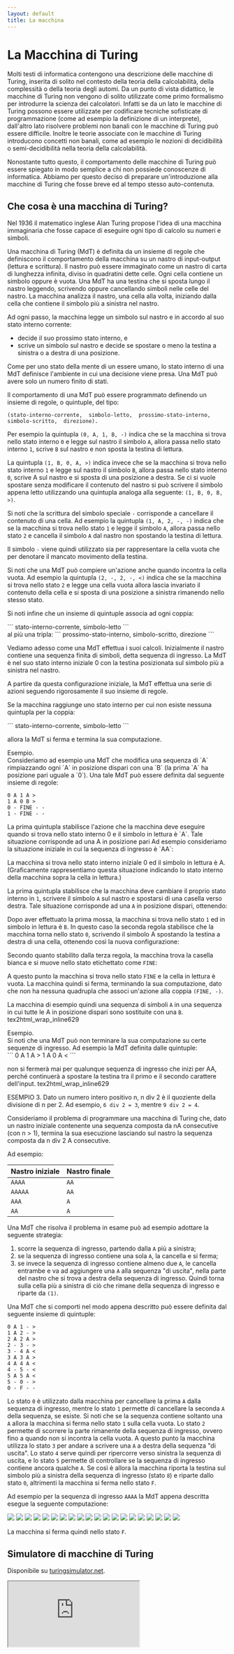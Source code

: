 ```yaml
---
layout: default
title: La macchina
---
```


<link
  rel="stylesheet"
  href="{{ site.baseurl }}/assets/css/pages/{{ page.name }}.css"
>
<script
  src="{{ site.baseurl }}/assets/js/machine.js">
</script>



# La Macchina di Turing

Molti testi di informatica contengono una descrizione delle macchine di Turing, inserita di solito nel contesto della teoria della calcolabilità, della complessità o della teoria degli automi. Da un punto di vista didattico, le macchine di Turing non vengono di solito utilizzate come primo formalismo per introdurre la scienza dei calcolatori.
Infatti se da un lato le macchine di Turing possono essere utilizzate per codificare tecniche sofisticate di programmazione (come ad esempio la definizione di un interprete), dall'altro lato risolvere problemi non banali con le macchine di Turing può essere difficile.
Inoltre le teorie associate con le macchine di Turing introducono concetti non banali, come ad esempio le nozioni di decidibilità o semi-decidibilità nella teoria della calcolabilità.


Nonostante tutto questo, il comportamento delle macchine di Turing può essere spiegato in modo semplice a chi non possiede conoscenze di informatica.
Abbiamo per questo deciso di preparare un'introduzione alla macchine di Turing che fosse breve ed al tempo stesso auto-contenuta.


## Che cosa è una macchina di Turing? 
Nel 1936 il matematico inglese Alan Turing propose l'idea di una macchina immaginaria che fosse capace di eseguire ogni tipo di calcolo su numeri e simboli.


Una macchina di Turing (MdT) è definita da un insieme di regole che definiscono il comportamento della macchina su un nastro di input-output (lettura e scrittura).
Il nastro può essere immaginato come un nastro di carta di lunghezza infinita, diviso in quadratini dette celle.
Ogni cella contiene un simbolo oppure è vuota.
Una MdT ha una testina che si sposta lungo il nastro leggendo, scrivendo oppure cancellando simboli nelle celle del nastro.
La macchina analizza il nastro, una cella alla volta, iniziando dalla cella che contiene il simbolo più a sinistra nel nastro.


Ad ogni passo, la macchina legge un simbolo sul nastro e in accordo al suo stato interno corrente:
- decide il suo prossimo stato interno, e 
- scrive un simbolo sul nastro e decide se spostare o meno la testina a sinistra o a destra di una posizione.


Come per uno stato della mente di un essere umano, lo stato interno di una MdT definisce l'ambiente in cui una decisione viene presa.
Una MdT può avere solo un numero finito di stati.


Il comportamento di una MdT può essere programmato definendo un insieme di regole, o quintuple, del tipo: 

<div class="language-plaintext tuple" markdown="1">

```
(stato-interno-corrente,  simbolo-letto,  prossimo-stato-interno,  simbolo-scritto,  direzione).
```

</div>


Per esempio la quintupla `(0, A, 1, B, -)` indica che se la macchina si trova nello stato interno `0` e legge sul nastro il simbolo `A`, allora passa nello stato interno `1`, scrive `B` sul nastro e non sposta la testina di lettura.


La quintupla `(1, B, 0, A, >)` indica invece che se la macchina si trova nello stato interno `1` e legge sul nastro il simbolo `B`, allora passa nello stato interno `0`, scrive A sul nastro e si sposta di una posizione a destra.
Se ci si vuole spostare senza modificare il contenuto del nastro si può scrivere il simbolo appena letto utilizzando una quintupla analoga alla seguente: `(1, B, 0, B, >)`.

Si noti che la scrittura del simbolo speciale `-` corrisponde a cancellare il contenuto di una cella.
Ad esempio la quintupla `(1, A, 2, -, -)` indica che se la macchina si trova nello stato `1` e legge il simbolo `A`, allora passa nello stato `2` e cancella il simbolo `A` dal nastro non spostando la testina di lettura.
<div class="ui segment" markdown="1">

Il simbolo `-` viene quindi utilizzato sia per rappresentare la cella vuota che per denotare il mancato movimento della testina.

<!-- <div class="ui left very close rail warning">
  <div class="ui segment">
    Nota con warning!
  </div>
</div> -->

</div>


<div class="ui segment" markdown="1">

Si noti che una MdT può compiere un'azione anche quando incontra la cella vuota.
Ad esempio la quintupla `(2, -, 2, -, <)` indica che se la macchina si trova nello stato `2` e legge una cella vuota allora lascia invariato il contenuto della cella e si sposta di una posizione a sinistra rimanendo nello stesso stato.

<!-- <div class="ui left very close rail">
  <div class="ui segment">
    Nota a margine: utile!
  </div>
</div> -->

</div>


Si noti infine che un insieme di quintuple associa ad ogni coppia: 

<div class="language-plaintext tuple" markdown="1">
```
stato-interno-corrente, simbolo-letto
```
</div>
<div class="language-plaintext tuple" markdown="1">
al più una tripla: 
```
prossimo-stato-interno, simbolo-scritto, direzione
```
</div>

Vediamo adesso come una MdT effettua i suoi calcoli.
Inizialmente il nastro contiene una sequenza finita di simboli, detta sequenza di ingresso.
La MdT è nel suo stato interno iniziale 0 con la testina posizionata sul simbolo più a sinistra nel nastro.

A partire da questa configurazione iniziale, la MdT effettua una serie di azioni seguendo rigorosamente il suo insieme di regole.

<div class="ui segment" markdown="1">

Se la macchina raggiunge uno stato interno per cui non esiste nessuna quintupla per la coppia: 

<div class="language-plaintext tuple" markdown="1">
```
stato-interno-corrente, simbolo-letto
```
</div>
</div>

allora la MdT si ferma e termina la sua computazione.


<div class="ui padded segment example">
<span>Esempio.</span>

<div markdown="1">
Consideriamo ad esempio una MdT che modifica una sequenza di `A` rimpiazzando ogni `A` in posizione dispari con una `B` (la prima `A` ha posizione pari uguale a `0`).
Una tale MdT può essere definita dal seguente insieme di regole:

</div>

<div class="language-plaintext tuple" markdown="1">

```
0 A 1 A >
1 A 0 B >
0 - FINE - -
1 - FINE - -
```

</div>
<div markdown="1">
La prima quintupla stabilisce l'azione che la macchina deve eseguire quando si trova nello stato interno 0 e il simbolo in lettura è `A`.
Tale situazione corrisponde ad una A in posizione pari Ad esempio consideriamo la situazione iniziale in cui la sequenza di ingresso è `AA`: 

<!-- TODO: add img -->

La macchina si trova nello stato interno iniziale 0 ed il simbolo in lettura è A.
(Graficamente rappresentiamo questa situazione indicando lo stato interno della macchina sopra la cella in lettura.) 

La prima quintupla stabilisce che la macchina deve cambiare il proprio stato interno in `1`, scrivere il simbolo `A` sul nastro e spostarsi di una casella verso destra.
Tale situazione corrisponde ad una `A` in posizione dispari, ottenendo: 

<!-- TODO: add img -->

Dopo aver effettuato la prima mossa, la macchina si trova nello stato `1` ed in simbolo in lettura è `B`.
In questo caso la seconda regola stabilisce che la macchina torna nello stato `0`, scrivendo il simbolo A spostando la testina a destra di una cella, ottenendo così la nuova configurazione: 

<!-- TODO: add img -->

Secondo quanto stabilito dalla terza regola, la macchina trova la casella bianca e si muove nello stato etichettato come `FINE`: 

A questo punto la macchina si trova nello stato `FINE` e la cella in lettura è vuota.
La macchina quindi si ferma, terminando la sua computazione, dato che non ha nessuna quadrupla che associ un'azione alla coppia `(FINE, -)`.
</div>


La macchina di esempio quindi una sequenza di simboli `A` in una sequenza in cui tutte le A in posizione dispari sono sostituite con una `B`.
tex2html_wrap_inline629


</div>

<div class="ui padded segment example">
<span>Esempio.</span>

<div markdown="1">
Si noti che una MdT può non terminare la sua computazione su certe sequenze di ingresso.
Ad esempio la MdT definita dalle quintuple: 

<div class="language-plaintext tuple" markdown="1">
```
0 A 1 A >
1 A 0 A <
```
</div>

non si fermerà mai per qualunque sequenza di ingresso che inizi per AA, perché continuerà a spostare la testina tra il primo e il secondo carattere dell'input.
tex2html_wrap_inline629

ESEMPIO 3.
Dato un numero intero positivo n, n div 2 è il quoziente della divisione di n per 2.
Ad esempio, `6 div 2 = 3`, mentre `9 div 2 = 4`.


Consideriamo il problema di programmare una macchina di Turing che, dato un nastro iniziale contenente una sequenza composta da nA consecutive (con n > 1), termina la sua esecuzione lasciando sul nastro la sequenza composta da n div 2 A consecutive.

Ad esempio: 

| Nastro iniziale | Nastro finale |
| - | - |
| `AAAA` | `AA` |
| `AAAAA` | `AA` |
| `AAA` | `A` |
| `AA` | `A` |


Una MdT che risolva il problema in esame può ad esempio adottare la seguente strategia: 

1. scorre la sequenza di ingresso, partendo dalla `A` più a sinistra;
2.  se la sequenza di ingresso contiene una sola `A`, la cancella e si ferma;
3.  se invece la sequenza di ingresso contiene almeno due `A`, le cancella entrambe e va 
ad aggiungere una `A` alla sequenza "di uscita", nella parte del nastro che si trova a destra della sequenza di ingresso.
Quindi torna sulla cella più a sinistra di ciò che rimane della sequenza di ingresso e riparte da `(1)`.

Una MdT che si comporti nel modo appena descritto può essere definita dal seguente insieme di quintuple: 

<div class="language-plaintext tuple" markdown="1">

```
0 A 1 - >
1 A 2 - >
2 A 2 A >
2 - 3 - >
3 - 4 A <
3 A 3 A >
4 A 4 A <
4 - 5 - <
5 A 5 A <
5 - 0 - >
0 - F - -
```

</div>

Lo stato `0` è utilizzato dalla macchina per cancellare la prima `A` dalla sequenza di ingresso, mentre lo stato `1` permette di cancellare la seconda `A` della sequenza, se esiste.
Si noti che se la sequenza contiene soltanto una `A` allora la macchina si ferma nello stato `1` sulla cella vuota.
Lo stato `2` permette di scorrere la parte rimanente della sequenza di ingresso, ovvero fino a quando non si incontra la cella vuota.
A questo punto la macchina utilizza lo stato `3` per andare a scrivere una `A` a destra della sequenza "di uscita".
Lo stato `4` serve quindi per ripercorre verso sinistra la sequenza di uscita, e lo stato `5` permette di controllare se la sequenza di ingresso contiene ancora qualche `A`.
Se così è allora la macchina riporta la testina sul simbolo più a sinistra della sequenza di ingresso (stato `8`) e riparte dallo stato `0`, altrimenti la macchina si ferma nello stato `F`.


Ad esempio per la sequenza di ingresso `AAAA` la MdT appena descritta esegue la seguente computazione: 

<div class="list examples">
  <img class="ui centered large image" src="assets/images/machine/ahalver/t0.svg">
  <img class="ui centered large image" src="assets/images/machine/ahalver/t1.svg">
  <img class="ui centered large image" src="assets/images/machine/ahalver/t2.svg">
  <img class="ui centered large image" src="assets/images/machine/ahalver/t3.svg">
  <img class="ui centered large image" src="assets/images/machine/ahalver/t4.svg">
  <img class="ui centered large image" src="assets/images/machine/ahalver/t5.svg">
  <img class="ui centered large image" src="assets/images/machine/ahalver/t6.svg">
  <img class="ui centered large image" src="assets/images/machine/ahalver/t7.svg">
  <img class="ui centered large image" src="assets/images/machine/ahalver/t8.svg">
  <img class="ui centered large image" src="assets/images/machine/ahalver/t9.svg">
  <img class="ui centered large image" src="assets/images/machine/ahalver/t10.svg">
  <img class="ui centered large image" src="assets/images/machine/ahalver/t11.svg">
  <img class="ui centered large image" src="assets/images/machine/ahalver/t12.svg">
  <img class="ui centered large image" src="assets/images/machine/ahalver/t13.svg">
  <img class="ui centered large image" src="assets/images/machine/ahalver/t14.svg">
  <img class="ui centered large image" src="assets/images/machine/ahalver/t15.svg">
  <img class="ui centered large image" src="assets/images/machine/ahalver/t16.svg">
  <img class="ui centered large image" src="assets/images/machine/ahalver/t17.svg">
  <img class="ui centered large image" src="assets/images/machine/ahalver/t18.svg">
  <img class="ui centered large image" src="assets/images/machine/ahalver/t19.svg">
</div>

La macchina si ferma quindi nello stato `F`.
</div>
</div>



## Simulatore di macchine di Turing

Disponibile su [turingsimulator.net](https://www.turingsimulator.net/).

<iframe
  id="emulator"
  src="https://www.turingsimulator.net/"
>

#todo: english translation
#todo: remove posts
#todo: images

Esistono molti programmi "simulatori" di macchine di Turing, ovvero programmi capaci di simulare il comportamento di una macchina di Turing mostrandone il comportamento sullo schermo di un calcolatore. 


I partecipanti alla gara di informatica per studenti delle scuole superiori utilizzano un simulatore di macchine di Turing di facile utilizzo anche per chi non ha dimestichezza con l'uso dei calcolatori. 

Il simulatore è stato scritto in Java e realizzato all'interno del Dipartimento di Informatica dell'Università di Pisa.

Molto brevemente, questo simulatore mostra sullo schermo una macchina di Turing (raffigurata come una specie di macchina a vapore) che corre su un nastro.
Per esigenze di visualizzazione, lo spostamento della testina in una direzione è mostrato tramite lo spostamento del nastro nella direzione opposta, così da avere la testina sempre al centro dello schermo. Il simulatore inoltre mostra:


- due ?finestre? in cui possono essere inserite direttamente le regole della macchina di Turing in corso di realizzazione (finestra verticale a destra) e il contenuto iniziale del nastro (finestra orizzontale in basso);
- un pulsante CARICA per caricare le regole di una MdT da una lista di macchine date, ed un pulsante SALVA per memorizzare le modifiche apportate alle regole che definiscono la MdT;
- i pulsanti ESEGUI e STOP per mettere al lavoro la macchina; il cursore sulla sinistra di ESEGUI permette inoltre di variare la velocità di esecuzione; la quintupla correntemente eseguita viene evidenziata di volta in volta nella finestra verticale a destra.

Una novità per rendere i programmi meno lunghi, consiste nel poter usare la seguente abbreviazione sintattica

<div class="language-plaintext tuple" markdown="1">
```
( stato1, ABCD, stato2, EFGH, > )
```
</div>

per poter rappresentare concisamente la sequenza di tuple

<div class="language-plaintext tuple" markdown="1">
```
( stato1, A, stato2, E, > )
( stato1, B, stato2, F, > )
( stato1, C, stato2, G, > )
( stato1, D, stato2, H, > )
```
</div>

In generale, è possibile mettere n simboli dopo stato1 e dopo stato2, dove l?i-esimo simbolo dopo stato1 corrisponde all?i-esimo simbolo dopo stato2. Si noti che il numero di simboli dopo stato1 e stato2 deve corrispondere! Per esempio, è possibile descrivere le quintuple per scandire a destra una sequenza di A, B, C e D fino alla fine con due sole quintuple:

<div class="language-plaintext tuple" markdown="1">
```
( 0, ABCD, 0, ABCD, > )
( 0, -, 1, -, < )
```
</div>

Un altro esempio consiste nel trasformare le A in B e le B in A in una sequenza contenente questi due soli simboli:

<div class="language-plaintext tuple" markdown="1">
```
(0, AB, 0, BA, >)
```
</div>

Infine, per cancellare dal nastro una sequenza di simboli (per es., A, B, C, D), sostituendoli con uno spazio:

<div class="language-plaintext tuple" markdown="1">
```
(0, ABCD, 0, - - - -, >)
```
</div>

Il simulatore sarà utilizzato durante la gara di informatica. Una versione semplificata di questo simulatore è accessibile all'indirizzo http://www.di.unipi.it/SettimanaCultura. 